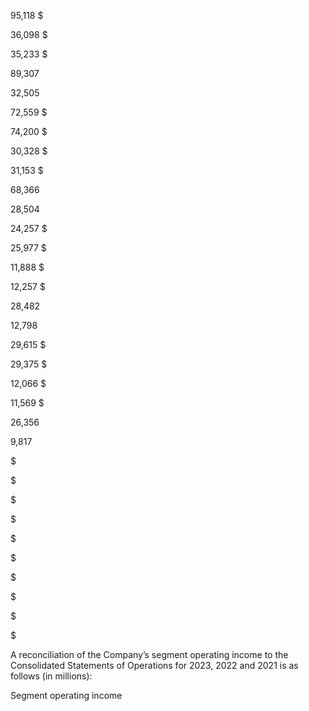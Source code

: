 95,118  $

36,098  $

35,233  $

89,307

32,505

72,559  $

74,200  $

30,328  $

31,153  $

68,366

28,504

24,257  $

25,977  $

11,888  $

12,257  $

28,482

12,798

29,615  $

29,375  $

12,066  $

11,569  $

26,356

9,817

$

$

$

$

$

$

$

$

$

$

A reconciliation of the Company’s segment operating income to the Consolidated Statements of Operations for 2023, 2022 and
2021 is as follows (in millions):

Segment operating income